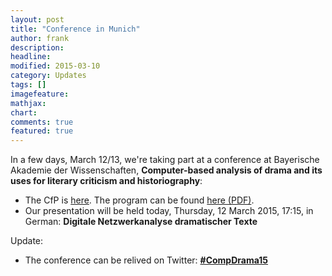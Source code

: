 ```yaml
---
layout: post
title: "Conference in Munich"
author: frank
description: 
headline: 
modified: 2015-03-10
category: Updates
tags: []
imagefeature: 
mathjax: 
chart: 
comments: true
featured: true
---
```

In a few days, March 12/13, we're taking part at a conference at Bayerische Akademie der Wissenschaften, **Computer-based analysis of drama and its uses for literary criticism and historiography**:

+ The CfP is [here](http://dhd-blog.org/?p=3808). The program can be found [here (PDF)](http://www.badw.de/de/veranstaltungen/_ergaenzungen/2015/402/2015_03_12_workshop-dennerlein_final.pdf).
+ Our presentation will be held today, Thursday, 12 March 2015, 17:15, in German: **Digitale Netzwerkanalyse dramatischer Texte**

Update:

+ The conference can be relived on Twitter: **<a href="https://twitter.com/search?q=%23CompDrama15">#CompDrama15</a>**
